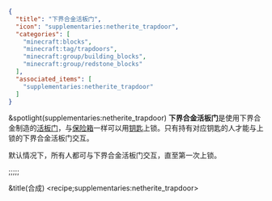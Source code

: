 ```json
{
  "title": "下界合金活板门",
  "icon": "supplementaries:netherite_trapdoor",
  "categories": [
    "minecraft:blocks",
    "minecraft:tag/trapdoors",
    "minecraft:group/building_blocks",
    "minecraft:group/redstone_blocks"
  ],
  "associated_items": [
    "supplementaries:netherite_trapdoor"
  ]
}
```

&spotlight(supplementaries:netherite_trapdoor)
**下界合金活板门**是使用下界合金制造的[活板门](^minecraft:tag/trapdoors)，与[保险箱](^supplementaries:safe)一样可以用[钥匙](^supplementaries:key)上锁。只有持有对应钥匙的人才能与上锁的下界合金活板门交互。


默认情况下，所有人都可与下界合金活板门交互，直至第一次上锁。

;;;;;

&title(合成)
<recipe;supplementaries:netherite_trapdoor>
